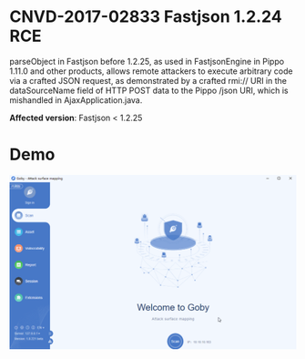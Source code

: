 # CNVD-2017-02833 Fastjson 1.2.24 RCE

parseObject in Fastjson before 1.2.25, as used in FastjsonEngine in Pippo 1.11.0 and other products, allows remote attackers to execute arbitrary code via a crafted JSON request, as demonstrated by a crafted rmi:// URI in the dataSourceName field of HTTP POST data to the Pippo /json URI, which is mishandled in AjaxApplication.java.

**Affected version**: Fastjson < 1.2.25

# Demo

![](fastjson1.2.24.gif)